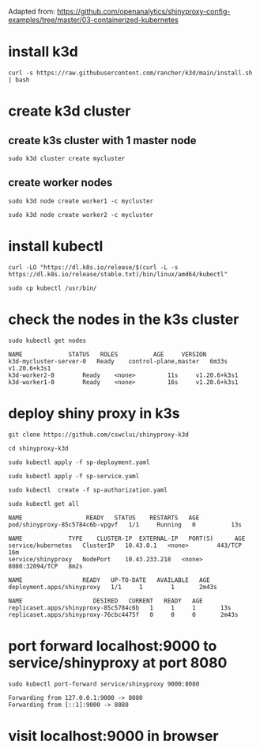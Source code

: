 Adapted from: https://github.com/openanalytics/shinyproxy-config-examples/tree/master/03-containerized-kubernetes

# install k3d
`curl -s https://raw.githubusercontent.com/rancher/k3d/main/install.sh | bash`

# create k3d cluster

## create k3s cluster with 1 master node
`sudo k3d cluster create mycluster`

## create worker nodes
 
`sudo k3d node create worker1 -c mycluster`

`sudo k3d node create worker2 -c mycluster`


# install kubectl
 `curl -LO "https://dl.k8s.io/release/$(curl -L -s https://dl.k8s.io/release/stable.txt)/bin/linux/amd64/kubectl"`
 
 `sudo cp kubectl /usr/bin/`


# check the nodes in the k3s cluster

`sudo kubectl get nodes`

```
NAME			 STATUS   ROLES 		 AGE	 VERSION
k3d-mycluster-server-0	 Ready	  control-plane,master	 6m33s	 v1.20.6+k3s1
k3d-worker2-0		 Ready	  <none>		 11s	 v1.20.6+k3s1
k3d-worker1-0		 Ready	  <none>		 16s	 v1.20.6+k3s1
```

# deploy shiny proxy in k3s
`git clone https://github.com/cswclui/shinyproxy-k3d`

`cd shinyproxy-k3d`

`sudo kubectl apply -f sp-deployment.yaml`

`sudo kubectl apply -f sp-service.yaml`

`sudo kubectl  create -f sp-authorization.yaml`


`sudo kubectl get all`

```
NAME				  READY   STATUS    RESTARTS   AGE
pod/shinyproxy-85c5784c6b-vpgvf   1/1	  Running   0	       13s

NAME		     TYPE	 CLUSTER-IP	 EXTERNAL-IP   PORT(S)		AGE
service/kubernetes   ClusterIP	 10.43.0.1	 <none>        443/TCP		16m
service/shinyproxy   NodePort	 10.43.233.218	 <none>        8080:32094/TCP	8m2s

NAME			     READY   UP-TO-DATE   AVAILABLE   AGE
deployment.apps/shinyproxy   1/1     1		  1	      2m43s

NAME					DESIRED   CURRENT   READY   AGE
replicaset.apps/shinyproxy-85c5784c6b	1	  1	    1	    13s
replicaset.apps/shinyproxy-76cbc4475f	0	  0	    0	    2m43s
```

# port forward localhost:9000 to service/shinyproxy at port 8080

`sudo kubectl port-forward service/shinyproxy 9000:8080`

```
Forwarding from 127.0.0.1:9000 -> 8080
Forwarding from [::1]:9000 -> 8080
```

# visit localhost:9000 in browser


